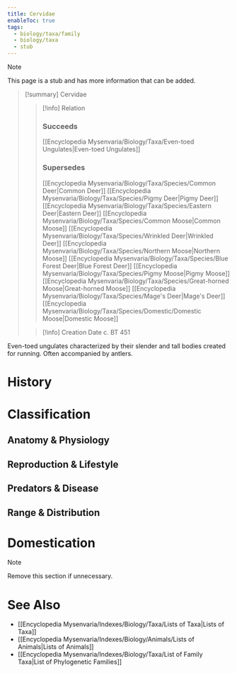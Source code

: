 ```yaml
---
title: Cervidae
enableToc: true
tags:
  - biology/taxa/family
  - biology/taxa
  - stub
---
```


> [!note]
> This page is a stub and has more information that can be added.

> [!summary] Cervidae
> > [!info] Relation
> > ### Succeeds
> > [[Encyclopedia Mysenvaria/Biology/Taxa/Even-toed Ungulates|Even-toed Ungulates]]
> > ### Supersedes
> > [[Encyclopedia Mysenvaria/Biology/Taxa/Species/Common Deer|Common Deer]]
> > [[Encyclopedia Mysenvaria/Biology/Taxa/Species/Pigmy Deer|Pigmy Deer]]
> > [[Encyclopedia Mysenvaria/Biology/Taxa/Species/Eastern Deer|Eastern Deer]]
> > [[Encyclopedia Mysenvaria/Biology/Taxa/Species/Common Moose|Common Moose]]
> > [[Encyclopedia Mysenvaria/Biology/Taxa/Species/Wrinkled Deer|Wrinkled Deer]]
> > [[Encyclopedia Mysenvaria/Biology/Taxa/Species/Northern Moose|Northern Moose]]
> > [[Encyclopedia Mysenvaria/Biology/Taxa/Species/Blue Forest Deer|Blue Forest Deer]]
> > [[Encyclopedia Mysenvaria/Biology/Taxa/Species/Pigmy Moose|Pigmy Moose]]
> > [[Encyclopedia Mysenvaria/Biology/Taxa/Species/Great-horned Moose|Great-horned Moose]]
> > [[Encyclopedia Mysenvaria/Biology/Taxa/Species/Mage's Deer|Mage's Deer]]
> > [[Encyclopedia Mysenvaria/Biology/Taxa/Species/Domestic/Domestic Moose|Domestic Moose]]
>
> > [!info] Creation Date
> > c. BT 451

Even-toed ungulates characterized by their slender and tall bodies created for running. Often accompanied by antlers.
# History

# Classification
## Anatomy & Physiology

## Reproduction & Lifestyle

## Predators & Disease

## Range & Distribution

# Domestication

> [!note]
> Remove this section if unnecessary.
# See Also
- [[Encyclopedia Mysenvaria/Indexes/Biology/Taxa/Lists of Taxa|Lists of Taxa]]
- [[Encyclopedia Mysenvaria/Indexes/Biology/Animals/Lists of Animals|Lists of Animals]]
- [[Encyclopedia Mysenvaria/Indexes/Biology/Taxa/List of Family Taxa|List of Phylogenetic Families]]